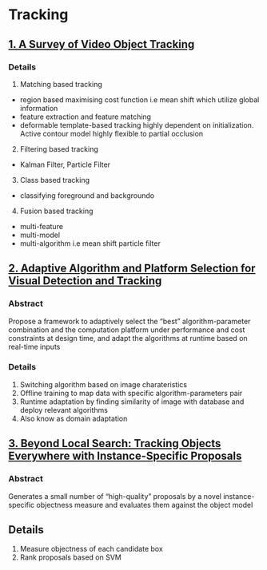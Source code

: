# Tracking

## [1. A Survey of Video Object Tracking](http://www.sersc.org/journals/IJCA/vol8_no9/29.pdf)

### **Details**
1. Matching based tracking
 - region based maximising cost function i.e mean shift which utilize global information
 - feature extraction and feature matching 
 - deformable template-based tracking highly dependent on initialization. Active contour model 
 highly flexible to partial occlusion
2. Filtering based tracking
 - Kalman Filter, Particle Filter
3. Class based tracking
 - classifying foreground and backgroundo
4. Fusion based tracking
 - multi-feature
 - multi-model
 - multi-algorithm i.e mean shift particle filter

## [2. Adaptive Algorithm and Platform Selection for  Visual Detection and Tracking](https://arxiv.org/pdf/1605.06597.pdf)

### **Abstract**
Propose a framework to adaptively select the “best” algorithm-parameter combination
and the computation platform under performance and cost constraints at design time, and adapt the
algorithms at runtime based on real-time inputs

### **Details**
1. Switching algorithm based on image charateristics
2. Offline training to map data with specific algorithm-parameters pair
3. Runtime adaptation by finding similarity of image with database and deploy relevant algorithms
4. Also know as domain adaptation

## [3. Beyond Local Search: Tracking Objects Everywhere with Instance-Specific Proposals](https://arxiv.org/pdf/1605.01839v1.pdf)

### **Abstract**
Generates a small number of “high-quality” proposals by a novel instance-specific objectness 
measure and evaluates them against the object model

## **Details**
1. Measure objectness of each candidate box
2. Rank proposals based on SVM

